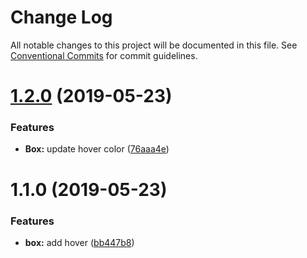 # Change Log

All notable changes to this project will be documented in this file.
See [Conventional Commits](https://conventionalcommits.org) for commit guidelines.

# [1.2.0](https://github.com/scgrossman/system/compare/@rdmsystem/box@1.1.0...@rdmsystem/box@1.2.0) (2019-05-23)


### Features

* **Box:** update hover color ([76aaa4e](https://github.com/scgrossman/system/commit/76aaa4e))





# 1.1.0 (2019-05-23)


### Features

* **box:** add hover ([bb447b8](https://github.com/scgrossman/system/commit/bb447b8))

